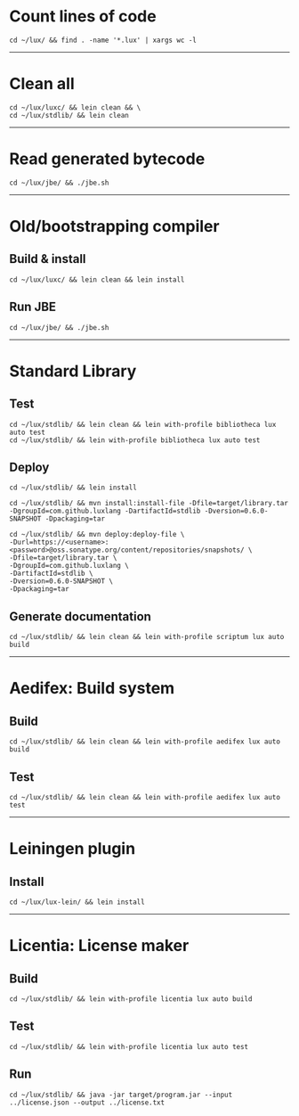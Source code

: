 # Count lines of code

```
cd ~/lux/ && find . -name '*.lux' | xargs wc -l
```

---

# Clean all

```
cd ~/lux/luxc/ && lein clean && \
cd ~/lux/stdlib/ && lein clean
```

---

# Read generated bytecode

```
cd ~/lux/jbe/ && ./jbe.sh
```

---

# Old/bootstrapping compiler

## Build & install

```
cd ~/lux/luxc/ && lein clean && lein install
```

## Run JBE

```
cd ~/lux/jbe/ && ./jbe.sh
```

---

# Standard Library

## Test

```
cd ~/lux/stdlib/ && lein clean && lein with-profile bibliotheca lux auto test
cd ~/lux/stdlib/ && lein with-profile bibliotheca lux auto test
```

## Deploy

```
cd ~/lux/stdlib/ && lein install

cd ~/lux/stdlib/ && mvn install:install-file -Dfile=target/library.tar -DgroupId=com.github.luxlang -DartifactId=stdlib -Dversion=0.6.0-SNAPSHOT -Dpackaging=tar

cd ~/lux/stdlib/ && mvn deploy:deploy-file \
-Durl=https://<username>:<password>@oss.sonatype.org/content/repositories/snapshots/ \
-Dfile=target/library.tar \
-DgroupId=com.github.luxlang \
-DartifactId=stdlib \
-Dversion=0.6.0-SNAPSHOT \
-Dpackaging=tar
```

## Generate documentation

```
cd ~/lux/stdlib/ && lein clean && lein with-profile scriptum lux auto build
```

---

# Aedifex: Build system

## Build

```
cd ~/lux/stdlib/ && lein clean && lein with-profile aedifex lux auto build
```

## Test

```
cd ~/lux/stdlib/ && lein clean && lein with-profile aedifex lux auto test
```

---

# Leiningen plugin

## Install

```
cd ~/lux/lux-lein/ && lein install
```

---

# Licentia: License maker

## Build

```
cd ~/lux/stdlib/ && lein with-profile licentia lux auto build
```

## Test

```
cd ~/lux/stdlib/ && lein with-profile licentia lux auto test
```

## Run

```
cd ~/lux/stdlib/ && java -jar target/program.jar --input ../license.json --output ../license.txt
```

